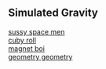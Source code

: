 ## Simulated Gravity
[sussy space men](sussy-space-men)  
[cuby roll](cuby-roll)  
[magnet boi](magnet-boi)  
[geometry geometry](geometry-geometry)  
